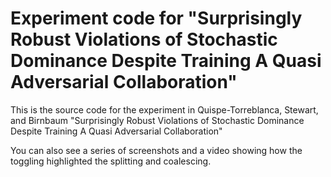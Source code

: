 # Experiment code for "Surprisingly Robust Violations of Stochastic Dominance Despite Training A Quasi Adversarial Collaboration"

This is the source code for the experiment in Quispe-Torreblanca, Stewart, and Birnbaum "Surprisingly Robust Violations of Stochastic Dominance Despite Training A Quasi Adversarial Collaboration"

You can also see a series of screenshots and a video showing how the toggling highlighted the splitting and coalescing. 


